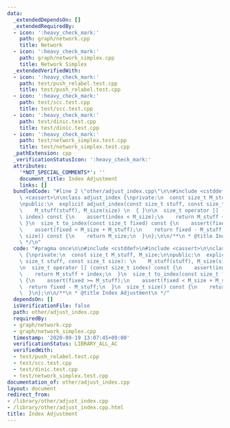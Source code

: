 ```yaml
---
data:
  _extendedDependsOn: []
  _extendedRequiredBy:
  - icon: ':heavy_check_mark:'
    path: graph/network.cpp
    title: Network
  - icon: ':heavy_check_mark:'
    path: graph/network_simplex.cpp
    title: Network Simplex
  _extendedVerifiedWith:
  - icon: ':heavy_check_mark:'
    path: test/push_relabel.test.cpp
    title: test/push_relabel.test.cpp
  - icon: ':heavy_check_mark:'
    path: test/scc.test.cpp
    title: test/scc.test.cpp
  - icon: ':heavy_check_mark:'
    path: test/dinic.test.cpp
    title: test/dinic.test.cpp
  - icon: ':heavy_check_mark:'
    path: test/network_simplex.test.cpp
    title: test/network_simplex.test.cpp
  _pathExtension: cpp
  _verificationStatusIcon: ':heavy_check_mark:'
  attributes:
    '*NOT_SPECIAL_COMMENTS*': ''
    document_title: Index Adjustment
    links: []
  bundledCode: "#line 2 \"other/adjust_index.cpp\"\n\n#include <cstddef>\n#include\
    \ <cassert>\n\nclass adjust_index {\nprivate:\n  const size_t M_stuff, M_size;\n\
    \npublic:\n  explicit adjust_index(const size_t stuff, const size_t size): \n\
    \    M_stuff(stuff), M_size(size) \n  { }\n\n  size_t operator [] (const size_t\
    \ index) const {\n    assert(index < M_size);\n    return M_stuff + index;\n \
    \ }\n  size_t to_index(const size_t fixed) const {\n    assert(fixed >= M_stuff);\n\
    \    assert(fixed < M_size + M_stuff);\n    return fixed - M_stuff;\n  }\n  size_t\
    \ size() const {\n    return M_size;\n  }\n};\n\n/**\n * @title Index Adjustment\n\
    \ */\n"
  code: "#pragma once\n\n#include <cstddef>\n#include <cassert>\n\nclass adjust_index\
    \ {\nprivate:\n  const size_t M_stuff, M_size;\n\npublic:\n  explicit adjust_index(const\
    \ size_t stuff, const size_t size): \n    M_stuff(stuff), M_size(size) \n  { }\n\
    \n  size_t operator [] (const size_t index) const {\n    assert(index < M_size);\n\
    \    return M_stuff + index;\n  }\n  size_t to_index(const size_t fixed) const\
    \ {\n    assert(fixed >= M_stuff);\n    assert(fixed < M_size + M_stuff);\n  \
    \  return fixed - M_stuff;\n  }\n  size_t size() const {\n    return M_size;\n\
    \  }\n};\n\n/**\n * @title Index Adjustment\n */"
  dependsOn: []
  isVerificationFile: false
  path: other/adjust_index.cpp
  requiredBy:
  - graph/network.cpp
  - graph/network_simplex.cpp
  timestamp: '2020-09-19 13:07:45+09:00'
  verificationStatus: LIBRARY_ALL_AC
  verifiedWith:
  - test/push_relabel.test.cpp
  - test/scc.test.cpp
  - test/dinic.test.cpp
  - test/network_simplex.test.cpp
documentation_of: other/adjust_index.cpp
layout: document
redirect_from:
- /library/other/adjust_index.cpp
- /library/other/adjust_index.cpp.html
title: Index Adjustment
---
```

